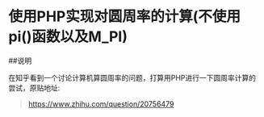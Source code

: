 使用PHP实现对圆周率的计算(不使用pi()函数以及M_PI)
====

##说明

在知乎看到一个讨论计算机算圆周率的问题，打算用PHP进行一下圆周率计算的尝试，原贴地址:
>https://www.zhihu.com/question/20756479